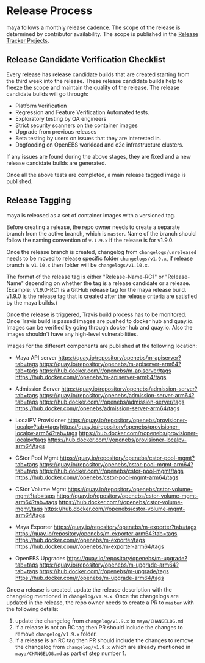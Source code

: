 # Release Process
maya follows a monthly release cadence. The scope of the release is determined by contributor availability. The scope is published in the [Release Tracker Projects](https://github.com/orgs/openebs/projects).

## Release Candidate Verification Checklist

Every release has release candidate builds that are created starting from the third week into the release. These release candidate builds help to freeze the scope and maintain the quality of the release. The release candidate builds will go through:
- Platform Verification
- Regression and Feature Verification Automated tests.
- Exploratory testing by QA engineers
- Strict security scanners on the container images
- Upgrade from previous releases
- Beta testing by users on issues that they are interested in.
- Dogfooding on OpenEBS workload and e2e infrastructure clusters.

If any issues are found during the above stages, they are fixed and a new release candidate builds are generated.

Once all the above tests are completed, a main release tagged image is published.

## Release Tagging

maya is released as a set of container images with a versioned tag.

Before creating a release, the repo owner needs to create a separate branch from the active branch, which is `master`. Name of the branch should follow the naming convention of `v.1.9.x` if the release is for v1.9.0.

Once the release branch is created, changelog from `changelogs/unreleased` needs to be moved to release specific folder `changelogs/v1.9.x`, if release branch is `v1.10.x` then folder will be `changelogs/v1.10.x`.

The format of the release tag is either "Release-Name-RC1" or "Release-Name" depending on whether the tag is a release candidate or a release. (Example: v1.9.0-RC1 is a GitHub release tag for the maya release build. v1.9.0 is the release tag that is created after the release criteria are satisfied by the maya builds.)

Once the release is triggered, Travis build process has to be monitored. Once Travis build is passed images are pushed to docker hub and quay.io. Images can be verified by going through docker hub and quay.io. Also the images shouldn't have any high-level vulnerabilities.

Images for the different components are published at the following location:

- Maya API server
    https://quay.io/repository/openebs/m-apiserver?tab=tags
    https://quay.io/repository/openebs/m-apiserver-arm64?tab=tags
    https://hub.docker.com/r/openebs/m-apiserver/tags
    https://hub.docker.com/r/openebs/m-apiserver-arm64/tags

- Admission Server
    https://quay.io/repository/openebs/admission-server?tab=tags
    https://quay.io/repository/openebs/admission-server-arm64?tab=tags
    https://hub.docker.com/r/openebs/admission-server/tags
    https://hub.docker.com/r/openebs/admission-server-arm64/tags

- LocalPV Provisioner
    https://quay.io/repository/openebs/provisioner-localpv?tab=tags
    https://quay.io/repository/openebs/provisioner-localpv-arm64?tab=tags
    https://hub.docker.com/r/openebs/provisioner-localpv/tags
    https://hub.docker.com/r/openebs/provisioner-localpv-arm64/tags

- CStor Pool Mgmt
    https://quay.io/repository/openebs/cstor-pool-mgmt?tab=tags
    https://quay.io/repository/openebs/cstor-pool-mgmt-arm64?tab=tags
    https://hub.docker.com/r/openebs/cstor-pool-mgmt/tags
    https://hub.docker.com/r/openebs/cstor-pool-mgmt-arm64/tags

- CStor Volume Mgmt
    https://quay.io/repository/openebs/cstor-volume-mgmt?tab=tags
    https://quay.io/repository/openebs/cstor-volume-mgmt-arm64?tab=tags
    https://hub.docker.com/r/openebs/cstor-volume-mgmt/tags
    https://hub.docker.com/r/openebs/cstor-volume-mgmt-arm64/tags

- Maya Exporter
    https://quay.io/repository/openebs/m-exporter?tab=tags
    https://quay.io/repository/openebs/m-exporter-arm64?tab=tags
    https://hub.docker.com/r/openebs/m-exporter/tags
    https://hub.docker.com/r/openebs/m-exporter-arm64/tags

- OpenEBS Upgrades
    https://quay.io/repository/openebs/m-upgrade?tab=tags
    https://quay.io/repository/openebs/m-upgrade-arm64?tab=tags
    https://hub.docker.com/r/openebs/m-upgrade/tags
    https://hub.docker.com/r/openebs/m-upgrade-arm64/tags

Once a release is created, update the release description with the changelog mentioned in `changelog/v1.9.x`. Once the changelogs are updated in the release, the repo owner needs to create a PR to `master` with the following details:
1. update the changelog from `changelog/v1.9.x` to `maya/CHANGELOG.md`
2. If a release is not an RC tag then PR should include the changes to remove `changelog/v1.9.x` folder.
3. If a release is an RC tag then PR should include the changes to remove the changelog from `changelog/v1.9.x` which are already mentioned in `maya/CHANGELOG.md` as part of step number 1.